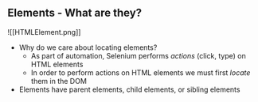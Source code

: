 ## Elements - What are they?
![[HTMLElement.png]]
- Why do we care about locating elements?
	- As part of automation, Selenium performs *actions* (click, type) on HTML elements
	- In order to perform actions on HTML elements we must first *locate* them in the DOM
- Elements have parent elements, child elements, or sibling elements